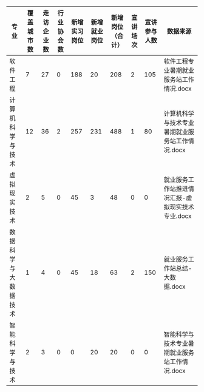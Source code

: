 | 专业                 | 覆盖城市数 | 走访企业数 | 行业协会数 | 新增实习岗位 | 新增就业岗位 | 新增岗位（合计） | 宣讲场次 | 宣讲参与人数 | 数据来源                                         |
| -------------------- | ---------- | ---------- | ---------- | ------------ | ------------ | ---------------- | -------- | ------------ | ------------------------------------------------ |
| 软件工程             | 7          | 27         | 0          | 188          | 20           | 208              | 2        | 105          | 软件工程专业暑期就业服务站工作情况.docx          |
| 计算机科学与技术     | 12         | 36         | 2          | 257          | 231          | 488              | 1        | 80           | 计算机科学与技术专业暑期就业服务站工作情况.docx  |
| 虚拟现实技术         | 2          | 5          | 0          | 45           | 3            | 48               | 0        | 0            | 就业服务工作站推进情况汇报-虚拟现实技术专业.docx |
| 数据科学与大数据技术 | 1          | 4          | 0          | 45           | 18           | 63               | 2        | 150          | 就业服务工作站总结-大数据.docx                   |
| 智能科学与技术       | 2          | 3          | 0          | 0            | 20           | 20               | 0        | 0            | 智能科学与技术专业暑期就业服务站工作情况.docx    |